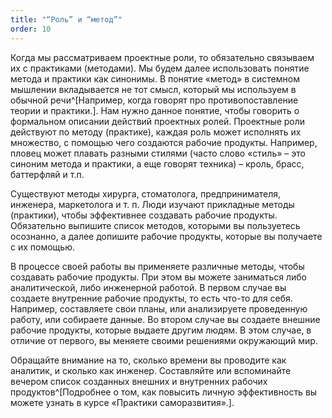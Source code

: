 ```yaml
---
title: "“Роль” и “метод”"
order: 10
---
```




Когда мы рассматриваем проектные роли, то обязательно связываем их с практиками (методами). Мы будем далее использовать понятие метода и практики как синонимы. В понятие «метод» в системном мышлении вкладывается не тот смысл, который мы используем в обычной речи^[Например, когда говорят про противопоставление теории и практики.]. Нам нужно данное понятие, чтобы говорить о формальном описании действий проектных ролей. Проектные роли действуют по методу (практике), каждая роль может исполнять их множество, с помощью чего создаются рабочие продукты. Например, пловец может плавать разными стилями (часто слово «стиль» – это синоним метода и практики, а еще говорят техника) – кроль, брасс, баттерфляй и т.п.

Существуют методы хирурга, стоматолога, предпринимателя, инженера, маркетолога и т. п. Люди изучают прикладные методы (практики), чтобы эффективнее создавать рабочие продукты. Обязательно выпишите список методов, которыми вы пользуетесь осознанно, а далее допишите рабочие продукты, которые вы получаете с их помощью.

В процессе своей работы вы применяете различные методы, чтобы создавать рабочие продукты. При этом вы можете заниматься либо аналитической, либо инженерной работой. В первом случае вы создаете внутренние рабочие продукты, то есть что-то для себя. Например, составляете свои планы, или анализируете проведенную работу, или собираете данные. Во втором случае вы создаете внешние рабочие продукты, которые выдаете другим людям. В этом случае, в отличие от первого, вы меняете своими решениями окружающий мир.

Обращайте внимание на то, сколько времени вы проводите как аналитик, и сколько как инженер. Составляйте или вспоминайте вечером список созданных внешних и внутренних рабочих продуктов^[Подробнее о том, как повысить личную эффективность вы можете узнать в курсе «Практики саморазвития».].

